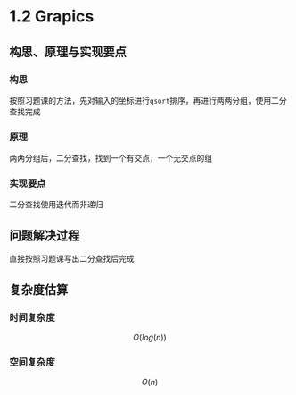 # 1.2 Grapics

## 构思、原理与实现要点

### 构思

按照习题课的方法，先对输入的坐标进行`qsort`排序，再进行两两分组，使用二分查找完成

### 原理

两两分组后，二分查找，找到一个有交点，一个无交点的组

### 实现要点

二分查找使用迭代而非递归

## 问题解决过程

直接按照习题课写出二分查找后完成

## 复杂度估算

### 时间复杂度

$$O(log(n))$$

### 空间复杂度

$$O(n)$$